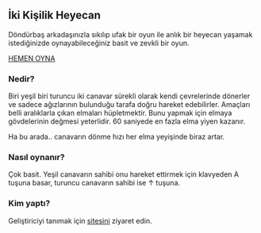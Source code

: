 ## İki Kişilik Heyecan

Döndürbaş arkadaşınızla sıkılıp ufak bir oyun ile anlık bir heyecan yaşamak istediğinizde oynayabileceğiniz basit ve zevkli bir oyun.

   [HEMEN OYNA](/dondurbas/dondurbas)

### Nedir?

Biri yeşil biri turuncu iki canavar sürekli olarak kendi çevrelerinde dönerler ve sadece ağızlarının bulunduğu tarafa doğru hareket edebilirler. 
Amaçları belli aralıklarla çıkan elmaları hüpletmektir. Bunu yapmak için elmaya gövdelerinin değmesi yeterlidir.
60 saniyede en fazla elma yiyen kazanır.

Ha bu arada.. canavarın dönme hızı her elma yeyişinde biraz artar.

### Nasıl oynanır?
Çok basit. Yeşil canavarın sahibi onu hareket ettirmek için klavyeden A tuşuna basar, turuncu canavarın sahibi ise ↑ tuşuna.

### Kim yaptı?
Geliştiriciyi tanımak için [sitesini](http://hmalkan.biz) ziyaret edin.


<div align="center"><script language="Javascript" src="http://sa.sayaclar.com/c/s4.php?a=4rhtvlt&s=2a1"></script></div>
